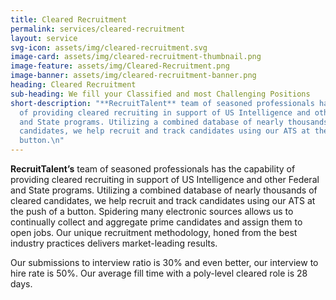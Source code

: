 ```yaml
---
title: Cleared Recruitment
permalink: services/cleared-recruitment
layout: service
svg-icon: assets/img/cleared-recruitment.svg
image-card: assets/img/cleared-recruitment-thumbnail.png
image-feature: assets/img/Cleared-Recruitment.png
image-banner: assets/img/cleared-recruitment-banner.png
heading: Cleared Recruitment
sub-heading: We fill your Classified and most Challenging Positions
short-description: "**RecruitTalent** team of seasoned professionals has the capability
  of providing cleared recruiting in support of US Intelligence and other Federal
  and State programs. Utilizing a combined database of nearly thousands of cleared
  candidates, we help recruit and track candidates using our ATS at the push of a
  button.\n"
---
```


**RecruitTalent’s** team of seasoned professionals has the capability of providing cleared recruiting in support of US Intelligence and other Federal and State programs. Utilizing a combined database of nearly thousands of cleared candidates, we help recruit and track candidates using our ATS at the push of a button. Spidering many electronic sources allows us to continually collect and aggregate prime candidates and assign them to open jobs. Our unique recruitment methodology, honed from the best industry practices delivers market-leading results.

Our submissions to interview ratio is 30% and even better, our interview to hire rate is 50%. Our average fill time with a poly-level cleared role is 28 days.